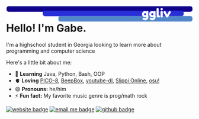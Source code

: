 <a href="https://ggliv.com"><img align="right" src="banner.png"></a>

# Hello! I'm Gabe.
I'm a highschool student in Georgia looking to learn more about programming and computer science

Here's a little bit about me:
- 🌱 **Learning** Java, Python, Bash, OOP
- 🫀 **Loving** [PICO-8](https://www.lexaloffle.com/pico-8.php), [BeepBox](https://github.com/johnnesky/beepbox), [youtube-dl](https://github.com/ytdl-org/youtube-dl), [Slippi Online](https://github.com/project-slippi/Ishiiruka), [osu!](https://github.com/ppy/osu)
- 😄 **Pronouns:** he/him
- ⚡ **Fun fact:** My favorite music genre is prog/math rock

[![website badge](https://img.shields.io/badge/my-website-blue)][website]
[![email me badge](https://img.shields.io/badge/email-me-lightgrey)][email]
[![github badge](https://img.shields.io/github/followers/ggliv?label=follow&style=social)](https://github.com/ggliv)


[website]: https://ggliv.com
[email]:m&#97;&#105;&#76;&#116;&#111;&#58;&#116;&#103;&#97;b&#101;&#108;&#105;&#118;&#101;n&#103;o&#111;&#100;&#64;g&#109;&#97;&#105;&#108;&#46;&#99;o&#109;